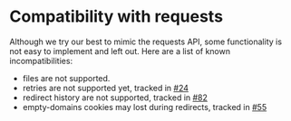 # Compatibility with requests

Although we try our best to mimic the requests API, some functionality is not easy to implement and left out.
Here are a list of known incompatibilities:

- files are not supported.
- retries are not supported yet, tracked in [#24](https://github.com/yifeikong/curl_cffi/issues/24)
- redirect history are not supported, tracked in [#82](https://github.com/yifeikong/curl_cffi/issues/82)
- empty-domains cookies may lost during redirects, tracked in [#55](https://github.com/yifeikong/curl_cffi/issues/55)
